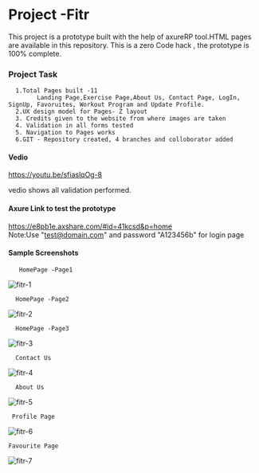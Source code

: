 # Project -Fitr
This project is a prototype built with the help of axureRP tool.HTML pages are available in this repository. This is a zero Code hack , the prototype is 100% complete.
### Project Task
      1.Total Pages built -11
            Landing Page,Exercise Page,About Us, Contact Page, LogIn, SignUp, Favoruites, Workout Program and Update Profile.
      2.UX design model for Pages- Z layout 
      3. Credits given to the website from where images are taken
      4. Validation in all forms tested 
      5. Navigation to Pages works
      6.GIT - Repository created, 4 branches and colloborator added
      
#### Vedio 
https://youtu.be/sfiaslqOg-8

vedio shows all validation performed.  

#### Axure Link to test the prototype
https://e8pb1e.axshare.com/#id=41kcsd&p=home </br>
Note:Use "test@domain.com" and password "A123456b" for login page


#### Sample Screenshots

       HomePage -Page1
![fitr-1](https://user-images.githubusercontent.com/90334123/155861125-55978230-66ff-4e62-98f2-0664d260059f.JPG)

      HomePage -Page2
![fitr-2](https://user-images.githubusercontent.com/90334123/155861148-e32d2470-1382-4c65-8cfe-696242b6fc2d.JPG)

      HomePage -Page3
![fitr-3](https://user-images.githubusercontent.com/90334123/155861151-b73a1df9-985d-466c-b3f7-c7cbd1260657.JPG)
</br>

      Contact Us 
![fitr-4](https://user-images.githubusercontent.com/90334123/155861277-bbb2a01d-3286-4e74-93b8-8381cebc6ecc.JPG)

      About Us
![fitr-5](https://user-images.githubusercontent.com/90334123/155861297-1e39289b-3a23-4588-a52f-249058745b23.JPG)

     Profile Page
![fitr-6](https://user-images.githubusercontent.com/90334123/155861331-cc756de0-876a-4f47-9035-d8fe617042c6.JPG)

    Favourite Page

![fitr-7](https://user-images.githubusercontent.com/90334123/155861338-f6e0f07a-d698-4c06-be3b-7f55b63f63e2.JPG)



